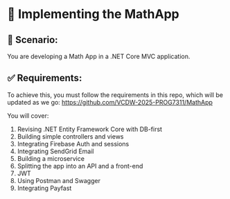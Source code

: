 # 📝 Implementing the MathApp

## 📌 Scenario:  
You are developing a Math App in a .NET Core MVC application. 

## ✅ Requirements:  
To achieve this, you must follow the requirements in this repo, which will be updated as we go: https://github.com/VCDW-2025-PROG7311/MathApp

You will cover:
1. Revising .NET Entity Framework Core with DB-first
1. Building simple controllers and views
1. Integrating Firebase Auth and sessions
1. Integrating SendGrid Email
1. Building a microservice
1. Splitting the app into an API and a front-end
1. JWT
1. Using Postman and Swagger
1. Integrating Payfast